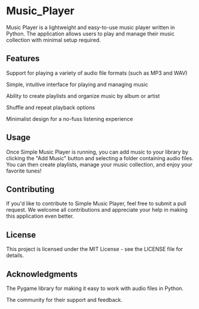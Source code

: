 # Music_Player

Music Player is a lightweight and easy-to-use music player written in Python. The application allows users to play and manage their music collection with minimal setup required.

## Features
Support for playing a variety of audio file formats (such as MP3 and WAV)

Simple, intuitive interface for playing and managing music

Ability to create playlists and organize music by album or artist

Shuffle and repeat playback options

Minimalist design for a no-fuss listening experience

## Usage
Once Simple Music Player is running, you can add music to your library by clicking the "Add Music" button and selecting a folder containing audio files. You can then create playlists, manage your music collection, and enjoy your favorite tunes!

## Contributing
If you'd like to contribute to Simple Music Player, feel free to submit a pull request. We welcome all contributions and appreciate your help in making this application even better.

## License
This project is licensed under the MIT License - see the LICENSE file for details.

## Acknowledgments
The Pygame library for making it easy to work with audio files in Python. 

The community for their support and feedback.

